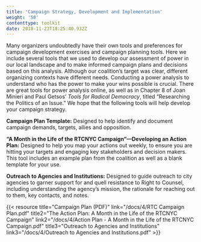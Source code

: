 ```yaml
---
title: 'Campaign Strategy, Development and Implementation'
weight: '50'
contenttype: toolkit
date: 2018-11-23T18:25:40.932Z
---
```

Many organizers undoubtedly have their own tools and preferences for campaign development exercises and campaign planning tools. Here we include several tools that we used to develop our assessment of power in our local landscape and to make informed campaign plans and decisions based on this analysis. Although our coalition’s target was clear, different organizing contexts have different needs. Conducting a power analysis to understand who has the power to make your wins possible is crucial. There are great tools for power analysis online, as well as in Chapter 8 of Joan Minieri and Paul Getsos’ _Tools for Radical Democracy_, titled “Researching the Politics of an Issue.”  We hope that the following tools will help develop your campaign strategy.

**Campaign Plan Template:** Designed to help identify and document campaign demands, targets, allies and opposition.

**“A Month in the Life of the RTCNYC Campaign”—Developing an Action Plan:**  Designed to help you map your actions out weekly, to ensure you are hitting your targets and engaging key stakeholders and decision makers. This tool includes an example plan from the coalition as well as a blank template for your use. 

**Outreach to Agencies and Institutions:** Designed to guide outreach to city agencies to garner support for and quell resistance to Right to Counsel, including understanding the agency’s mission, the rationale for reaching out to them, key contacts, and notes.   

{{< resource title="Campaign Plan (PDF)" link="/docs/4/RTC Campaign Plan.pdf" title2="The Action Plan: A Month in the Life of the RTCNYC Campaign" link2="/docs/4/Action Plan - A Month in the Life of the RTCNYC Campaign.pdf" title3="Outreach to Agencies and Institutions" link3="/docs/4/Outreach to Agencies and Institutions.pdf" >}}
